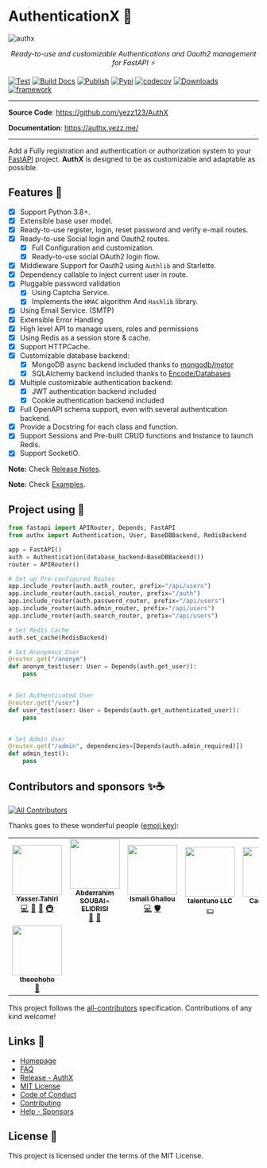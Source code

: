 # AuthenticationX 💫

![authx](https://user-images.githubusercontent.com/52716203/136962014-280d82b0-0640-4ee5-9a11-b451b338f6d8.png)

<p align="center">
    <em>Ready-to-use and customizable Authentications and Oauth2 management for FastAPI ⚡</em>
</p>

[![Test](https://github.com/yezz123/authx/actions/workflows/test.yml/badge.svg)](https://github.com/yezz123/authx/actions/workflows/test.yml)
[![Build Docs](https://github.com/yezz123/authx/actions/workflows/documentation.yml/badge.svg)](https://github.com/yezz123/authx/actions/workflows/documentation.yml)
[![Publish](https://github.com/yezz123/authx/actions/workflows/release.yml/badge.svg)](https://github.com/yezz123/authx/actions/workflows/release.yml)
[![Pypi](https://img.shields.io/pypi/pyversions/AuthX.svg?color=%2334D058)](https://pypi.org/project/AuthX)
[![codecov](https://codecov.io/gh/yezz123/AuthX/branch/main/graph/badge.svg?token=3j5znCNzDp)](https://codecov.io/gh/yezz123/AuthX)
[![Downloads](https://pepy.tech/badge/authx)](https://pepy.tech/project/authx)
[![framework](https://img.shields.io/badge/Framework-FastAPI-blue?style)](https://fastapi.tiangolo.com/)

---

**Source Code**: <https://github.com/yezz123/AuthX>

**Documentation**: <https://authx.yezz.me/>

---

Add a Fully registration and authentication or authorization system to your [FastAPI](https://fastapi.tiangolo.com/) project. **AuthX** is designed to be as customizable and adaptable as possible.

## Features 🔧

- [x] Support Python 3.8+.
- [x] Extensible base user model.
- [x] Ready-to-use register, login, reset password and verify e-mail routes.
- [x] Ready-to-use Social login and Oauth2 routes.
  - [x] Full Configuration and customization.
  - [x] Ready-to-use social OAuth2 login flow.
- [x] Middleware Support for Oauth2 using `Authlib` and Starlette.
- [x] Dependency callable to inject current user in route.
- [x] Pluggable password validation
  - [x] Using Captcha Service.
  - [x] Implements the `HMAC` algorithm And `Hashlib` library.
- [x] Using Email Service. (SMTP)
- [x] Extensible Error Handling
- [x] High level API to manage users, roles and permissions
- [x] Using Redis as a session store & cache.
- [x] Support HTTPCache.
- [x] Customizable database backend:
  - [x] MongoDB async backend included thanks to [mongodb/motor](https://github.com/mongodb/motor)
  - [x] SQLAlchemy backend included thanks to [Encode/Databases](https://github.com/encode/databases)
- [x] Multiple customizable authentication backend:
  - [x] JWT authentication backend included
  - [x] Cookie authentication backend included
- [x] Full OpenAPI schema support, even with several authentication backend.
- [x] Provide a Docstring for each class and function.
- [x] Support Sessions and Pre-built CRUD functions and Instance to launch Redis.
- [x] Support SocketIO.

**Note:** Check [Release Notes](https://authx.yezz.me/release/).

**Note:** Check [Examples](https://github.com/yezz123/authx/tree/main/example).

## Project using 🚀

```python
from fastapi import APIRouter, Depends, FastAPI
from authx import Authentication, User, BaseDBBackend, RedisBackend

app = FastAPI()
auth = Authentication(database_backend=BaseDBBackend())
router = APIRouter()

# Set up Pre-configured Routes
app.include_router(auth.auth_router, prefix="/api/users")
app.include_router(auth.social_router, prefix="/auth")
app.include_router(auth.password_router, prefix="/api/users")
app.include_router(auth.admin_router, prefix="/api/users")
app.include_router(auth.search_router, prefix="/api/users")

# Set Redis Cache
auth.set_cache(RedisBackend)

# Set Anonymous User
@router.get("/anonym")
def anonym_test(user: User = Depends(auth.get_user)):
    pass


# Set Authenticated User
@router.get("/user")
def user_test(user: User = Depends(auth.get_authenticated_user)):
    pass


# Set Admin User
@router.get("/admin", dependencies=[Depends(auth.admin_required)])
def admin_test():
    pass
```

## Contributors and sponsors ✨☕️

<!-- ALL-CONTRIBUTORS-BADGE:START - Do not remove or modify this section -->
[![All Contributors](https://img.shields.io/badge/all_contributors-8-orange.svg?style=flat-square)](#contributors-)
<!-- ALL-CONTRIBUTORS-BADGE:END -->

Thanks goes to these wonderful people ([emoji key](https://allcontributors.org/docs/en/emoji-key)):
<!-- ALL-CONTRIBUTORS-LIST:START - Do not remove or modify this section -->
<!-- prettier-ignore-start -->
<!-- markdownlint-disable -->
<table>
  <tr>
    <td align="center"><a href="http://yezz.me"><img src="https://avatars.githubusercontent.com/u/52716203?v=4?s=100" width="100px;" alt=""/><br /><sub><b>Yasser Tahiri</b></sub></a><br /><a href="https://github.com/yezz123/authx/commits?author=yezz123" title="Code">💻</a> <a href="https://github.com/yezz123/authx/commits?author=yezz123" title="Documentation">📖</a> <a href="#maintenance-yezz123" title="Maintenance">🚧</a> <a href="#infra-yezz123" title="Infrastructure (Hosting, Build-Tools, etc)">🚇</a></td>
    <td align="center"><a href="https://soubai.me"><img src="https://avatars.githubusercontent.com/u/11523791?v=4?s=100" width="100px;" alt=""/><br /><sub><b>Abderrahim SOUBAI-ELIDRISI</b></sub></a><br /><a href="https://github.com/yezz123/authx/pulls?q=is%3Apr+reviewed-by%3AAbderrahimSoubaiElidrissi" title="Reviewed Pull Requests">👀</a> <a href="https://github.com/yezz123/authx/commits?author=AbderrahimSoubaiElidrissi" title="Documentation">📖</a></td>
    <td align="center"><a href="https://smakosh.com"><img src="https://avatars.githubusercontent.com/u/20082141?v=4?s=100" width="100px;" alt=""/><br /><sub><b>Ismail Ghallou </b></sub></a><br /><a href="https://github.com/yezz123/authx/commits?author=smakosh" title="Code">💻</a> <a href="#security-smakosh" title="Security">🛡️</a></td>
    <td align="center"><a href="https://talentuno.com/en/matchmakers"><img src="https://talentuno.com/assets/img/talentuno/mm/mm-letsdoit_num1.png?s=100" width="100px;" alt=""/><br /><sub><b>talentuno LLC</b></sub></a><br /><a href="#financial-talentuno" title="Financial">💵</a></td>
    <td align="center"><a href="https://www.stryker.com/us/en/index.html"><img src="https://res.cloudinary.com/crunchbase-production/image/upload/c_lpad,h_256,w_256,f_auto,q_auto:eco,dpr_1/v1492757324/sdovorqhcnnkgybhf05h.jpg?s=100" width="100px;" alt=""/><br /><sub><b>Cactus LLC</b></sub></a><br /><a href="#financial-Cactus" title="Financial">💵</a></td>
    <td align="center"><a href="https://github.com/MojixCoder"><img src="https://avatars.githubusercontent.com/u/76670309?v=4?s=100" width="100px;" alt=""/><br /><sub><b>MojixCoder</b></sub></a><br /><a href="https://github.com/yezz123/authx/commits?author=MojixCoder" title="Code">💻</a> <a href="https://github.com/yezz123/authx/issues?q=author%3AMojixCoder" title="Bug reports">🐛</a></td>
    <td align="center"><a href="http://sralab.com"><img src="https://avatars.githubusercontent.com/u/1815?v=4?s=100" width="100px;" alt=""/><br /><sub><b>Stéphane Raimbault</b></sub></a><br /><a href="https://github.com/yezz123/authx/commits?author=stephane" title="Code">💻</a> <a href="#plugin-stephane" title="Plugin/utility libraries">🔌</a></td>
  </tr>
  <tr>
    <td align="center"><a href="https://github.com/theoohoho"><img src="https://avatars.githubusercontent.com/u/31537466?v=4?s=100" width="100px;" alt=""/><br /><sub><b>theoohoho</b></sub></a><br /><a href="https://github.com/yezz123/authx/commits?author=theoohoho" title="Documentation">📖</a></td>
  </tr>
</table>

<!-- markdownlint-restore -->
<!-- prettier-ignore-end -->

<!-- ALL-CONTRIBUTORS-LIST:END -->

<!-- ALL-CONTRIBUTORS-LIST:START - Do not remove or modify this section -->
<!-- prettier-ignore-start -->
<!-- markdownlint-disable -->

<!-- markdownlint-restore -->
<!-- prettier-ignore-end -->

<!-- ALL-CONTRIBUTORS-LIST:END -->

This project follows the [all-contributors](https://github.com/all-contributors/all-contributors) specification. Contributions of any kind welcome!

## Links 🚧

- [Homepage](https://authx.yezz.me/)
- [FAQ](https://authx.yezz.me/faq/)
- [Release - AuthX](https://authx.yezz.me/release/)
- [MIT License](https://authx.yezz.me/license/)
- [Code of Conduct](https://authx.yezz.me/code_of_conduct/)
- [Contributing](https://authx.yezz.me/contributing/)
- [Help - Sponsors](https://authx.yezz.me/help/)

## License 📝

This project is licensed under the terms of the MIT License.
